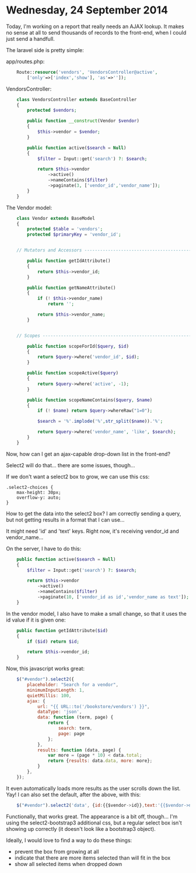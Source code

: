 Wednesday, 24 September 2014
=============================

Today, I'm working on a report that really needs an AJAX lookup. It makes no sense at all to send thousands of records to the front-end, when I could just send a handfull.

The laravel side is pretty simple:

app/routes.php:

```php
    Route::resource('vendors', 'VendorsController@active',
        ['only'=>['index','show'], 'as'=>'']);
```

VendorsController:

```php
    class VendorsController extends BaseController
    {
        protected $vendors;

        public function __construct(Vendor $vendor)
        {
            $this->vendor = $vendor;
        }

        public function active($search = Null)
        {
            $filter = Input::get('search') ?: $search;

            return $this->vendor
                ->active()
                ->nameContains($filter)
                ->paginate(3, ['vendor_id','vendor_name']);
        }
    }
```

The Vendor model:

```php
    class Vendor extends BaseModel
    {
        protected $table = 'vendors';
        protected $primaryKey = 'vendor_id';


    // Mutators and Accessors -----------------------------------------------------

        public function getIdAttribute()
        {
            return $this->vendor_id;
        }

        public function getNameAttribute()
        {
            if (! $this->vendor_name)
                return '';

            return $this->vendor_name;
        }


    // Scopes ---------------------------------------------------------------------

        public function scopeForId($query, $id)
        {
            return $query->where('vendor_id', $id);
        }

        public function scopeActive($query)
        {
            return $query->where('active', -1);
        }

        public function scopeNameContains($query, $name)
        {
            if (! $name) return $query->whereRaw("1=0");

            $search = '%'.implode('%',str_split($name)).'%';

            return $query->where('vendor_name', 'like', $search);
        }
    }
```

Now, how can I get an ajax-capable drop-down list in the front-end?

Select2 will do that... there are some issues, though...

If we don't want a select2 box to grow, we can use this css:

    .select2-choices {
        max-height: 30px;
        overflow-y: auto;
    }

How to get the data into the select2 box? I am correctly sending a query, but not getting results in a format that I can use...

It might need 'id' and 'text' keys. Right now, it's receiving vendor_id and vendor_name...

On the server, I have to do this:

```php
    public function active($search = Null)
    {
        $filter = Input::get('search') ?: $search;

        return $this->vendor
            ->active()
            ->nameContains($filter)
            ->paginate(10, ['vendor_id as id','vendor_name as text']);
    }
```

In the vendor model, I also have to make a small change, so that it uses the id value if it is given one:

```php
    public function getIdAttribute($id)
    {
        if ($id) return $id;

        return $this->vendor_id;
    }
```

Now, this javascript works great:

```js
    $("#vendor").select2({
        placeholder: "Search for a vendor",
        minimumInputLength: 1,
        quietMillis: 100,   
        ajax: { 
            url: "{{ URL::to('/bookstore/vendors') }}",
            dataType: 'json',
            data: function (term, page) {
                return {
                    search: term,
                    page: page
                };
            },
            results: function (data, page) {
                var more = (page * 10) < data.total; 
                return {results: data.data, more: more};
            }
        },
    });
```

It even automatically loads more results as the user scrolls down the list. Yay! I can also set the default, after the above, with this:

```js
    $("#vendor").select2('data', {id:{{$vendor->id}},text:'{{$vendor->name}}'});
```

Functionally, that works great. The appearance is a bit off, though... I'm using the select2-bootstrap3 additional css, but a regular select box isn't showing up correctly (it doesn't look like a bootstrap3 object).

Ideally, I would love to find a way to do these things:

  * prevent the box from growing at all
  * indicate that there are more items selected than will fit in the box
  * show all selected items when dropped down

